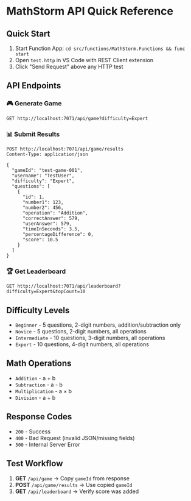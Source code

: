 # MathStorm API Quick Reference

## Quick Start
1. Start Function App: `cd src/functions/MathStorm.Functions && func start`
2. Open `test.http` in VS Code with REST Client extension
3. Click "Send Request" above any HTTP test

## API Endpoints

### 🎮 Generate Game
```http
GET http://localhost:7071/api/game?difficulty=Expert
```

### 📊 Submit Results  
```http
POST http://localhost:7071/api/game/results
Content-Type: application/json

{
  "gameId": "test-game-001",
  "username": "TestUser",
  "difficulty": "Expert",
  "questions": [
    {
      "id": 1,
      "number1": 123,
      "number2": 456,
      "operation": "Addition", 
      "correctAnswer": 579,
      "userAnswer": 579,
      "timeInSeconds": 3.5,
      "percentageDifference": 0,
      "score": 10.5
    }
  ]
}
```

### 🏆 Get Leaderboard
```http
GET http://localhost:7071/api/leaderboard?difficulty=Expert&topCount=10
```

## Difficulty Levels
- `Beginner` - 5 questions, 2-digit numbers, addition/subtraction only
- `Novice` - 5 questions, 2-digit numbers, all operations  
- `Intermediate` - 10 questions, 3-digit numbers, all operations
- `Expert` - 10 questions, 4-digit numbers, all operations

## Math Operations
- `Addition` - a + b
- `Subtraction` - a - b  
- `Multiplication` - a × b
- `Division` - a ÷ b

## Response Codes
- `200` - Success
- `400` - Bad Request (invalid JSON/missing fields)
- `500` - Internal Server Error

## Test Workflow
1. **GET** `/api/game` → Copy `gameId` from response
2. **POST** `/api/game/results` → Use copied `gameId`  
3. **GET** `/api/leaderboard` → Verify score was added